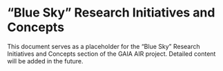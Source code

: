 # “Blue Sky” Research Initiatives and Concepts

This document serves as a placeholder for the “Blue Sky” Research Initiatives and Concepts section of the GAIA AIR project. Detailed content will be added in the future.
